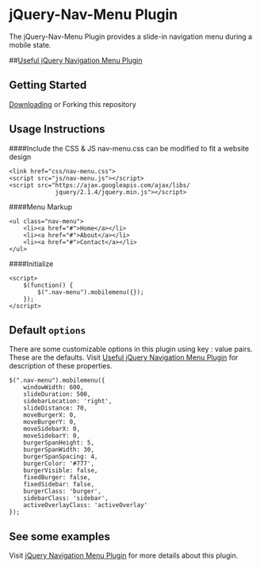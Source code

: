 # jQuery-Nav-Menu Plugin

The jQuery-Nav-Menu Plugin provides a slide-in navigation menu during a mobile state.

##[Useful jQuery Navigation Menu Plugin](http://www.paultrose.com/blogJan16.html)

## Getting Started

[Downloading](https://github.com/prose100/jQuery-nav-menu/zipball/master) or Forking this repository

## Usage Instructions

####Include the CSS & JS
nav-menu.css can be modified to fit a website design

    <link href="css/nav-menu.css">
    <script src="js/nav-menu.js"></script>
    <script src="https://ajax.googleapis.com/ajax/libs/
                 jquery/2.1.4/jquery.min.js"></script>

####Menu Markup

    <ul class="nav-menu">
        <li><a href="#">Home</a></li>
        <li><a href="#">About</a></li>
        <li><a href="#">Contact</a></li>
    </ul>

####Initialize

    <script>
        $(function() {
            $(".nav-menu").mobilemenu({});
        });
    </script>

## Default `options`

There are some customizable options in this plugin using key : value pairs. These are the defaults. 
Visit [Useful jQuery Navigation Menu Plugin](http://www.paultrose.com/blogJan16.html) for description of these properties.

```
$(".nav-menu").mobilemenu({
    windowWidth: 600,
    slideDuration: 500,
    sidebarLocation: 'right',
    slideDistance: 70,
    moveBurgerX: 0,
    moveBurgerY: 0,
    moveSidebarX: 0,
    moveSidebarY: 0,
    burgerSpanHeight: 5,
    burgerSpanWidth: 30,
    burgerSpanSpacing: 4,
    burgerColor: '#777',
    burgerVisible: false,
    fixedBurger: false,
    fixedSidebar: false,
    burgerClass: 'burger',
    sidebarClass: 'sidebar',
    activeOverlayClass: 'activeOverlay'
});

```
 
## See some examples

Visit [jQuery Navigation Menu Plugin](http://www.paultrose.com/blogJan16.html) for more details about this plugin.
